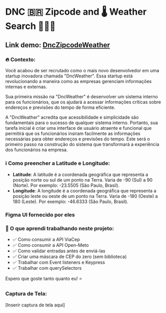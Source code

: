 # DNC 🇧🇷 Zipcode and 🌡️ Weather Search 👨🏻‍💻

## Link demo: [DncZipcodeWeather](https://dnczipcodeweather.netlify.app/)

### 🔥 Contexto:
Você acabou de ser recrutado como o mais novo desenvolvedor em uma startup inovadora chamada "DncWeather". Essa startup está revolucionando a maneira como as empresas gerenciam informações internas e externas.

Sua primeira missão na "DncWeather" é desenvolver um sistema interno para os funcionários, que os ajudará a acessar informações críticas sobre endereços e previsões do tempo de forma eficiente.

A "DncWeather" acredita que acessibilidade e simplicidade são fundamentais para o sucesso de qualquer sistema interno. Portanto, sua tarefa inicial é criar uma interface de usuário atraente e funcional que permitirá que os funcionários insiram facilmente as informações necessárias para obter endereços e previsões do tempo. Este será o primeiro passo na construção do sistema que transformará a experiência dos funcionários na empresa.

### ℹ️ Como preencher a Latitude e Longitude:
- **Latitude**: A latitude é a coordenada geográfica que representa a posição norte ou sul de um ponto na Terra. Varia de -90 (Sul) a 90 (Norte). Por exemplo: -23.5505 (São Paulo, Brasil).
- **Longitude**: A longitude é a coordenada geográfica que representa a posição leste ou oeste de um ponto na Terra. Varia de -180 (Oeste) a 180 (Leste). Por exemplo: -46.6333 (São Paulo, Brasil).

### Figma UI fornecido por eles

### 🧠 O que aprendi trabalhando neste projeto:
- ✅ Como consumir a API ViaCep
- ✅ Como consumir a API Open-Meto
- ✅ Como validar entradas antes de enviá-las
- ✅ Criar uma máscara de CEP do zero (sem biblioteca)
- ✅ Trabalhar com Event listeners e Keypress
- ✅ Trabalhar com querySelectors

Espero que goste tanto quanto eu! ⭐

### Captura de Tela:
[Inserir captura de tela aqui]
